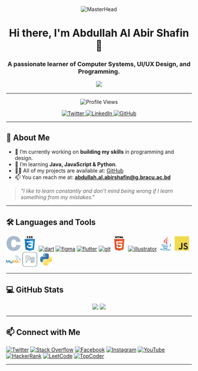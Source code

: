 <div align="center">
  <img src="https://i.pinimg.com/originals/37/75/11/37751162cba905651c93d8e9674e35a3.gif" alt="MasterHead" width="600"/>
</div>

<h1 align="center">Hi there, I'm Abdullah Al Abir Shafin 👋</h1>
<h3 align="center">A passionate learner of Computer Systems, UI/UX Design, and Programming.</h3>

<div align="center">
  <img src="https://i.pinimg.com/originals/c9/0f/3d/c90f3d8ac1fb282c5841159a53bd4bfb.gif" width="400" />
</div>

---

<p align="center">
  <img src="https://komarev.com/ghpvc/?username=abirshafin&label=Profile%20views&color=0e75b6&style=flat" alt="Profile Views" />
</p>

<p align="center">
  <a href="https://twitter.com/shafin141" target="_blank">
    <img src="https://img.shields.io/twitter/follow/shafin141?logo=twitter&style=for-the-badge" alt="Twitter" />
  </a>
  <a href="https://www.linkedin.com/in/abdullah-al-abir-shafin/" target="_blank">
    <img src="https://img.shields.io/badge/LinkedIn-Abdullah%20Al%20Abir%20Shafin-blue?style=for-the-badge&logo=linkedin" alt="LinkedIn" />
  </a>
  <a href="https://github.com/AbirShafin" target="_blank">
    <img src="https://img.shields.io/badge/GitHub-AbirShafin-black?style=for-the-badge&logo=github" alt="GitHub" />
  </a>
</p>

---

## 🌱 About Me
- 🔭 I’m currently working on **building my skills** in programming and design.  
- 🌱 I’m learning **Java, JavaScript & Python**.  
- 👨‍💻 All of my projects are available at: [GitHub](https://github.com/AbirShafin)  
- 📫 You can reach me at: **abdullah.al.abirshafin@g.bracu.ac.bd**  

> *"I like to learn constantly and don’t mind being wrong if I learn something from my mistakes."*

---

## 🛠️ Languages and Tools
<p align="left">
  <a href="https://www.cprogramming.com/" target="_blank"><img src="https://raw.githubusercontent.com/devicons/devicon/master/icons/c/c-original.svg" alt="c" width="40" height="40"/></a>
  <a href="https://www.w3schools.com/css/" target="_blank"><img src="https://raw.githubusercontent.com/devicons/devicon/master/icons/css3/css3-original-wordmark.svg" alt="css3" width="40" height="40"/></a>
  <a href="https://dart.dev" target="_blank"><img src="https://www.vectorlogo.zone/logos/dartlang/dartlang-icon.svg" alt="dart" width="40" height="40"/></a>
  <a href="https://www.figma.com/" target="_blank"><img src="https://www.vectorlogo.zone/logos/figma/figma-icon.svg" alt="figma" width="40" height="40"/></a>
  <a href="https://flutter.dev" target="_blank"><img src="https://www.vectorlogo.zone/logos/flutterio/flutterio-icon.svg" alt="flutter" width="40" height="40"/></a>
  <a href="https://git-scm.com/" target="_blank"><img src="https://www.vectorlogo.zone/logos/git-scm/git-scm-icon.svg" alt="git" width="40" height="40"/></a>
  <a href="https://www.w3.org/html/" target="_blank"><img src="https://raw.githubusercontent.com/devicons/devicon/master/icons/html5/html5-original-wordmark.svg" alt="html5" width="40" height="40"/></a>
  <a href="https://www.adobe.com/products/illustrator.html" target="_blank"><img src="https://www.vectorlogo.zone/logos/adobe_illustrator/adobe_illustrator-icon.svg" alt="illustrator" width="40" height="40"/></a>
  <a href="https://www.java.com" target="_blank"><img src="https://raw.githubusercontent.com/devicons/devicon/master/icons/java/java-original.svg" alt="java" width="40" height="40"/></a>
  <a href="https://developer.mozilla.org/en-US/docs/Web/JavaScript" target="_blank"><img src="https://raw.githubusercontent.com/devicons/devicon/master/icons/javascript/javascript-original.svg" alt="javascript" width="40" height="40"/></a>
  <a href="https://www.mysql.com/" target="_blank"><img src="https://raw.githubusercontent.com/devicons/devicon/master/icons/mysql/mysql-original-wordmark.svg" alt="mysql" width="40" height="40"/></a>
  <a href="https://www.photoshop.com/" target="_blank"><img src="https://raw.githubusercontent.com/devicons/devicon/master/icons/photoshop/photoshop-line.svg" alt="photoshop" width="40" height="40"/></a>
  <a href="https://www.python.org" target="_blank"><img src="https://raw.githubusercontent.com/devicons/devicon/master/icons/python/python-original.svg" alt="python" width="40" height="40"/></a>
</p>

---

## 💻 GitHub Stats
<div align="center">
  <img height="150em" src="https://github-readme-stats.vercel.app/api?username=AbirShafin&show_icons=true&theme=radical" />
  <img height="150em" src="https://github-readme-stats.vercel.app/api/top-langs/?username=AbirShafin&layout=compact&theme=radical" />
</div>

---

## 📫 Connect with Me
<p align="left">
  <a href="https://x.com/shafin141" target="_blank"><img src="https://raw.githubusercontent.com/rahuldkjain/github-profile-readme-generator/master/src/images/icons/Social/twitter.svg" alt="Twitter" width="30" height="30"/></a>
  <a href="https://stackoverflow.com/users/29851180/abdullah-al-abir-shafin" target="_blank"><img src="https://raw.githubusercontent.com/rahuldkjain/github-profile-readme-generator/master/src/images/icons/Social/stack-overflow.svg" alt="Stack Overflow" width="30" height="30"/></a>
  <a href="https://www.facebook.com/shafin141" target="_blank"><img src="https://raw.githubusercontent.com/rahuldkjain/github-profile-readme-generator/master/src/images/icons/Social/facebook.svg" alt="Facebook" width="30" height="30"/></a>
  <a href="https://www.instagram.com/shafin_141/" target="_blank"><img src="https://raw.githubusercontent.com/rahuldkjain/github-profile-readme-generator/master/src/images/icons/Social/instagram.svg" alt="Instagram" width="30" height="30"/></a>
  <a href="https://www.youtube.com/@ABDULLAHALABIRSHAFIN" target="_blank"><img src="https://raw.githubusercontent.com/rahuldkjain/github-profile-readme-generator/master/src/images/icons/Social/youtube.svg" alt="YouTube" width="30" height="30"/></a>
  <a href="https://www.hackerrank.com/abdullah_al_abi1" target="_blank"><img src="https://raw.githubusercontent.com/rahuldkjain/github-profile-readme-generator/master/src/images/icons/Social/hackerrank.svg" alt="HackerRank" width="30" height="30"/></a>
  <a href="https://leetcode.com/u/shafin141/" target="_blank"><img src="https://raw.githubusercontent.com/rahuldkjain/github-profile-readme-generator/master/src/images/icons/Social/leet-code.svg" alt="LeetCode" width="30" height="30"/></a>
  <a href="https://www.topcoder.com/members/shafin141" target="_blank"><img src="https://raw.githubusercontent.com/rahuldkjain/github-profile-readme-generator/master/src/images/icons/Social/topcoder.svg" alt="TopCoder" width="30" height="30"/></a>
</p>

---

